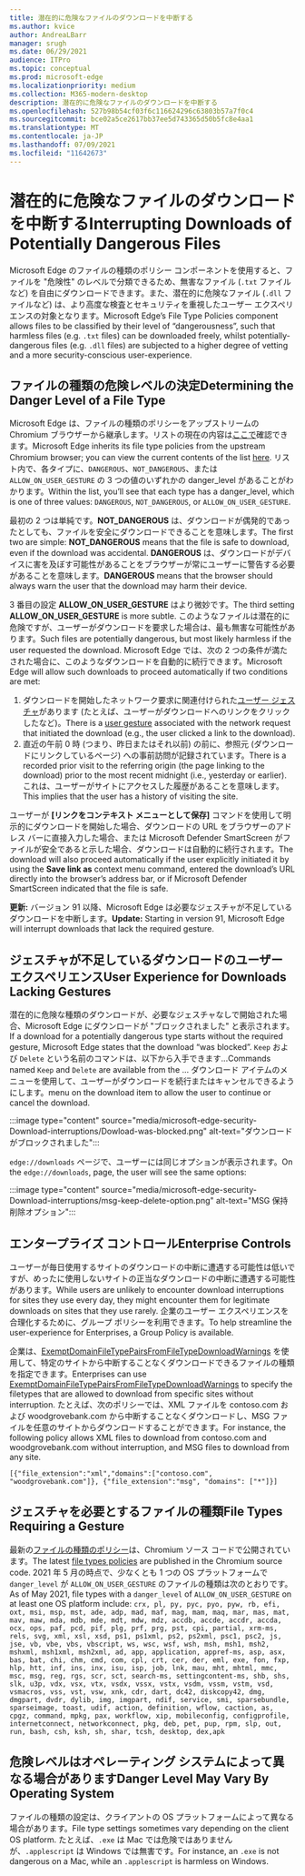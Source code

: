 ```yaml
---
title: 潜在的に危険なファイルのダウンロードを中断する
ms.author: kvice
author: AndreaLBarr
manager: srugh
ms.date: 06/29/2021
audience: ITPro
ms.topic: conceptual
ms.prod: microsoft-edge
ms.localizationpriority: medium
ms.collection: M365-modern-desktop
description: 潜在的に危険なファイルのダウンロードを中断する
ms.openlocfilehash: 527b98b54cf03f6c116624296c63803b57a7f0c4
ms.sourcegitcommit: bce02a5ce2617bb37ee5d743365d50b5fc8e4aa1
ms.translationtype: MT
ms.contentlocale: ja-JP
ms.lasthandoff: 07/09/2021
ms.locfileid: "11642673"
---
```

# <a name="interrupting-downloads-of-potentially-dangerous-files"></a><span data-ttu-id="1f2e0-103">潜在的に危険なファイルのダウンロードを中断する</span><span class="sxs-lookup"><span data-stu-id="1f2e0-103">Interrupting Downloads of Potentially Dangerous Files</span></span>

<span data-ttu-id="1f2e0-104">Microsoft Edge のファイルの種類のポリシー コンポーネントを使用すると、ファイルを "危険性" のレベルで分類できるため、無害なファイル (`.txt` ファイルなど) を自由にダウンロードできます。また、潜在的に危険なファイル (`.dll` ファイルなど) は、より高度な検査とセキュリティを重視したユーザー エクスペリエンスの対象となります。</span><span class="sxs-lookup"><span data-stu-id="1f2e0-104">Microsoft Edge’s File Type Policies component allows files to be classified by their level of “dangerousness”, such that harmless files (e.g. `.txt` files) can be downloaded freely, whilst potentially-dangerous files (e.g. `.dll` files) are subjected to a higher degree of vetting and a more security-conscious user-experience.</span></span>

## <a name="determining-the-danger-level-of-a-file-type"></a><span data-ttu-id="1f2e0-105">ファイルの種類の危険レベルの決定</span><span class="sxs-lookup"><span data-stu-id="1f2e0-105">Determining the Danger Level of a File Type</span></span>

<span data-ttu-id="1f2e0-106">Microsoft Edge は、ファイルの種類のポリシーをアップストリームの Chromium ブラウザーから継承します。リストの現在の内容は[ここで](https://source.chromium.org/chromium/chromium/src/+/main:components/safe_browsing/core/resources/download_file_types.asciipb)確認できます。</span><span class="sxs-lookup"><span data-stu-id="1f2e0-106">Microsoft Edge inherits its file type policies from the upstream Chromium browser; you can view the current contents of the list [here](https://source.chromium.org/chromium/chromium/src/+/main:components/safe_browsing/core/resources/download_file_types.asciipb).</span></span> <span data-ttu-id="1f2e0-107">リスト内で、各タイプに、`DANGEROUS`、`NOT_DANGEROUS`、または `ALLOW_ON_USER_GESTURE` の 3 つの値のいずれかの danger_level があることがわかります。</span><span class="sxs-lookup"><span data-stu-id="1f2e0-107">Within the list, you’ll see that each type has a danger_level, which is one of three values: `DANGEROUS`, `NOT_DANGEROUS`, or `ALLOW_ON_USER_GESTURE`.</span></span>

<span data-ttu-id="1f2e0-108">最初の 2 つは単純です。**NOT_DANGEROUS** は、ダウンロードが偶発的であったとしても、ファイルを安全にダウンロードできることを意味します。</span><span class="sxs-lookup"><span data-stu-id="1f2e0-108">The first two are simple: **NOT_DANGEROUS** means that the file is safe to download, even if the download was accidental.</span></span> <span data-ttu-id="1f2e0-109">**DANGEROUS** は、ダウンロードがデバイスに害を及ぼす可能性があることをブラウザーが常にユーザーに警告する必要があることを意味します。</span><span class="sxs-lookup"><span data-stu-id="1f2e0-109">**DANGEROUS** means that the browser should always warn the user that the download may harm their device.</span></span>

<span data-ttu-id="1f2e0-110">3 番目の設定 **ALLOW_ON_USER_GESTURE** はより微妙です。</span><span class="sxs-lookup"><span data-stu-id="1f2e0-110">The third setting **ALLOW_ON_USER_GESTURE** is more subtle.</span></span> <span data-ttu-id="1f2e0-111">このようなファイルは潜在的に危険ですが、ユーザーがダウンロードを要求した場合は、最も無害な可能性があります。</span><span class="sxs-lookup"><span data-stu-id="1f2e0-111">Such files are potentially dangerous, but most likely harmless if the user requested the download.</span></span> <span data-ttu-id="1f2e0-112">Microsoft Edge では、次の 2 つの条件が満たされた場合に、このようなダウンロードを自動的に続行できます。</span><span class="sxs-lookup"><span data-stu-id="1f2e0-112">Microsoft Edge will allow such downloads to proceed automatically if two conditions are met:</span></span>

1. <span data-ttu-id="1f2e0-113">ダウンロードを開始したネットワーク要求に関連付けられた[ユーザー ジェスチャ](https://textslashplain.com/2020/05/18/browser-basics-user-gestures/)があります (たとえば、ユーザーがダウンロードへのリンクをクリックしたなど)。</span><span class="sxs-lookup"><span data-stu-id="1f2e0-113">There is a [user gesture](https://textslashplain.com/2020/05/18/browser-basics-user-gestures/) associated with the network request that initiated the download (e.g., the user clicked a link to the download).</span></span>
2. <span data-ttu-id="1f2e0-114">直近の午前 0 時 (つまり、昨日またはそれ以前) の前に、参照元 (ダウンロードにリンクしているページ) への事前訪問が記録されています。</span><span class="sxs-lookup"><span data-stu-id="1f2e0-114">There is a recorded prior visit to the referring origin (the page linking to the download) prior to the most recent midnight (i.e., yesterday or earlier).</span></span> <span data-ttu-id="1f2e0-115">これは、ユーザーがサイトにアクセスした履歴があることを意味します。</span><span class="sxs-lookup"><span data-stu-id="1f2e0-115">This implies that the user has a history of visiting the site.</span></span>

<span data-ttu-id="1f2e0-116">ユーザーが **[リンクをコンテキスト メニューとして保存]** コマンドを使用して明示的にダウンロードを開始した場合、ダウンロードの URL をブラウザーのアドレス バーに直接入力した場合、または Microsoft Defender SmartScreen がファイルが安全であると示した場合、ダウンロードは自動的に続行されます。</span><span class="sxs-lookup"><span data-stu-id="1f2e0-116">The download will also proceed automatically if the user explicitly initiated it by using the **Save link as** context menu command, entered the download’s URL directly into the browser’s address bar, or if Microsoft Defender SmartScreen indicated that the file is safe.</span></span>

<span data-ttu-id="1f2e0-117">**更新:** バージョン 91 以降、Microsoft Edge は必要なジェスチャが不足しているダウンロードを中断します。</span><span class="sxs-lookup"><span data-stu-id="1f2e0-117">**Update:** Starting in version 91, Microsoft Edge will interrupt downloads that lack the required gesture.</span></span>

## <a name="user-experience-for-downloads-lacking-gestures"></a><span data-ttu-id="1f2e0-118">ジェスチャが不足しているダウンロードのユーザー エクスペリエンス</span><span class="sxs-lookup"><span data-stu-id="1f2e0-118">User Experience for Downloads Lacking Gestures</span></span>

<span data-ttu-id="1f2e0-119">潜在的に危険な種類のダウンロードが、必要なジェスチャなしで開始された場合、Microsoft Edge にダウンロードが "ブロックされました" と表示されます。</span><span class="sxs-lookup"><span data-stu-id="1f2e0-119">If a download for a potentially dangerous type starts without the required gesture, Microsoft Edge states that the download “was blocked”.</span></span> <span data-ttu-id="1f2e0-120">`Keep` および `Delete` という名前のコマンドは、以下から入手できます...</span><span class="sxs-lookup"><span data-stu-id="1f2e0-120">Commands named `Keep` and `Delete` are available from the …</span></span> <span data-ttu-id="1f2e0-121">ダウンロード アイテムのメニューを使用して、ユーザーがダウンロードを続行またはキャンセルできるようにします。</span><span class="sxs-lookup"><span data-stu-id="1f2e0-121">menu on the download item to allow the user to continue or cancel the download.</span></span>

:::image type="content" source="media/microsoft-edge-security-Download-interruptions/Dowload-was-blocked.png" alt-text="ダウンロードがブロックされました":::

<span data-ttu-id="1f2e0-123">`edge://downloads` ページで、ユーザーには同じオプションが表示されます。</span><span class="sxs-lookup"><span data-stu-id="1f2e0-123">On the `edge://downloads`, page, the user will see the same options:</span></span>

:::image type="content" source="media/microsoft-edge-security-Download-interruptions/msg-keep-delete-option.png" alt-text="MSG 保持削除オプション":::

## <a name="enterprise-controls"></a><span data-ttu-id="1f2e0-125">エンタープライズ コントロール</span><span class="sxs-lookup"><span data-stu-id="1f2e0-125">Enterprise Controls</span></span>

<span data-ttu-id="1f2e0-126">ユーザーが毎日使用するサイトのダウンロードの中断に遭遇する可能性は低いですが、めったに使用しないサイトの正当なダウンロードの中断に遭遇する可能性があります。</span><span class="sxs-lookup"><span data-stu-id="1f2e0-126">While users are unlikely to encounter download interruptions for sites they use every day, they might encounter them for legitimate downloads on sites that they use rarely.</span></span> <span data-ttu-id="1f2e0-127">企業のユーザー エクスペリエンスを合理化するために、グループ ポリシーを利用できます。</span><span class="sxs-lookup"><span data-stu-id="1f2e0-127">To help streamline the user-experience for Enterprises, a Group Policy is available.</span></span>

<span data-ttu-id="1f2e0-128">企業は、[ExemptDomainFileTypePairsFromFileTypeDownloadWarnings](/deployedge/microsoft-edge-policies#exemptdomainfiletypepairsfromfiletypedownloadwarnings) を使用して、特定のサイトから中断することなくダウンロードできるファイルの種類を指定できます。</span><span class="sxs-lookup"><span data-stu-id="1f2e0-128">Enterprises can use [ExemptDomainFileTypePairsFromFileTypeDownloadWarnings](/deployedge/microsoft-edge-policies#exemptdomainfiletypepairsfromfiletypedownloadwarnings) to specify the filetypes that are allowed to download from specific sites without interruption.</span></span> <span data-ttu-id="1f2e0-129">たとえば、次のポリシーでは、XML ファイルを contoso.com および woodgrovebank.com から中断することなくダウンロードし、MSG ファイルを任意のサイトからダウンロードすることができます。</span><span class="sxs-lookup"><span data-stu-id="1f2e0-129">For instance, the following policy allows XML files to download from contoso.com and woodgrovebank.com without interruption, and MSG files to download from any site.</span></span>

`[{"file_extension":"xml","domains":["contoso.com", "woodgrovebank.com"]},
{"file_extension":"msg", "domains": ["*"]}]`

## <a name="file-types-requiring-a-gesture"></a><span data-ttu-id="1f2e0-130">ジェスチャを必要とするファイルの種類</span><span class="sxs-lookup"><span data-stu-id="1f2e0-130">File Types Requiring a Gesture</span></span>

<span data-ttu-id="1f2e0-131">最新の[ファイルの種類のポリシー](https://source.chromium.org/chromium/chromium/src/+/main:components/safe_browsing/core/resources/download_file_types.asciipb)は、Chromium ソース コードで公開されています。</span><span class="sxs-lookup"><span data-stu-id="1f2e0-131">The latest [file types policies](https://source.chromium.org/chromium/chromium/src/+/main:components/safe_browsing/core/resources/download_file_types.asciipb) are published in the Chromium source code.</span></span> <span data-ttu-id="1f2e0-132">2021 年 5 月の時点で、少なくとも 1 つの OS プラットフォームで `danger_level` が `ALLOW_ON_USER_GESTURE` のファイルの種類は次のとおりです。</span><span class="sxs-lookup"><span data-stu-id="1f2e0-132">As of May 2021, file types with a `danger_level` of `ALLOW_ON_USER_GESTURE` on at least one OS platform include:</span></span>
`crx, pl, py, pyc, pyo, pyw, rb, efi, oxt, msi, msp, mst, ade, adp, mad, maf, mag, mam, maq, mar, mas, mat, mav, maw, mda, mdb, mde, mdt, mdw, mdz, accdb, accde, accdr, accda, ocx, ops, paf, pcd, pif, plg, prf, prg, pst, cpi, partial, xrm-ms, rels, svg, xml, xsl, xsd, ps1, ps1xml, ps2, ps2xml, psc1, psc2, js, jse, vb, vbe, vbs, vbscript, ws, wsc, wsf, wsh, msh, msh1, msh2, mshxml, msh1xml, msh2xml, ad, app, application, appref-ms, asp, asx, bas, bat, chi, chm, cmd, com, cpl, crt, cer, der, eml, exe, fon, fxp, hlp, htt, inf, ins, inx, isu, isp, job, lnk, mau, mht, mhtml, mmc, msc, msg, reg, rgs, scr, sct, search-ms, settingcontent-ms, shb, shs, slk, u3p, vdx, vsx, vtx, vsdx, vssx, vstx, vsdm, vssm, vstm, vsd, vsmacros, vss, vst, vsw, xnk, cdr, dart, dc42, diskcopy42, dmg, dmgpart, dvdr, dylib, img, imgpart, ndif, service, smi, sparsebundle, sparseimage, toast, udif, action, definition, wflow, caction, as, cpgz, command, mpkg, pax, workflow, xip, mobileconfig, configprofile, internetconnect, networkconnect, pkg, deb, pet, pup, rpm, slp, out, run, bash, csh, ksh, sh, shar, tcsh, desktop, dex,apk`

## <a name="danger-level-may-vary-by-operating-system"></a><span data-ttu-id="1f2e0-133">危険レベルはオペレーティング システムによって異なる場合があります</span><span class="sxs-lookup"><span data-stu-id="1f2e0-133">Danger Level May Vary By Operating System</span></span>

<span data-ttu-id="1f2e0-134">ファイルの種類の設定は、クライアントの OS プラットフォームによって異なる場合があります。</span><span class="sxs-lookup"><span data-stu-id="1f2e0-134">File type settings sometimes vary depending on the client OS platform.</span></span> <span data-ttu-id="1f2e0-135">たとえば、`.exe` は Mac では危険ではありませんが、`.applescript` は Windows では無害です。</span><span class="sxs-lookup"><span data-stu-id="1f2e0-135">For instance, an `.exe` is not dangerous on a Mac, while an `.applescript` is harmless on Windows.</span></span>
